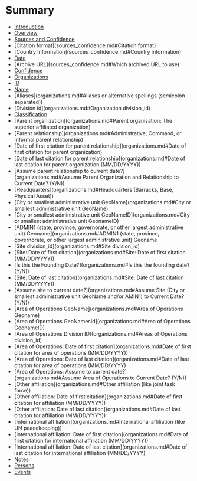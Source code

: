 # Summary

* [Introduction](README.md)
* [Overview](overview.md)
* [Sources and Confidence](sources_confidence.md)
 * [Citation format](sources_confidence.md#Citation format)
 * [Country Information](sources_confidence.md#Country information)
 * [Date](sources_confidence.md#source_date)
 * [Archive URL](sources_confidence.md#Which archived URL to use)
 * [Confidence](sources_confidence.md#Confidence)
* [Organizations](organizations.md)
 * [ID](organizations.md#ID)   
 * [Name](organizations.md#Name)
 * [Aliases](organizations.md#Aliases or alternative spellings \(semicolon separated\))
 * [Division id](organizations.md#Organization division\_id)
 * [Classification](organzations.md#Classification)
 * [Parent organization](organizations.md#Parent organisation: The superior affiliated organization)
 * [Parent relationship](organizations.md#Administrative, Command, or Informal parent relationship)
 * [Date of first citation for parent relationship](organizations.md#Date of first citation for parent organization)
 * [Date of last citation for parent relationship](organizations.md#Date of last citation for parent organization \(MM/DD/YYYY\))
 * [Assume parent relationship to current date?](organizations.md#Assume Parent Organization and Relationship to Current Date? \(Y/N\))
 * [Headquarters](organizations.md#Headquarters \(Barracks, Base, Physical Asset\))
 * [City or smallest administrative unit GeoName](organizations.md#City or smallest administrative unit GeoName)
 * [City or smallest administrative unit GeoNameID](organizations.md#City or smallest administrative unit GeonameID)
 * [ADMIN1 \(state, province, governorate, or other largest administrative unit\) Geoname](organizations.md#ADMIN1 \(state, province, governorate, or other largest administrative unit\) Geoname
 * [Site division\_id](organizations.md#Site division\_id)
 * [Site: Date of first citation](organizations.md#Site: Date of first citation \(MM/DD/YYYY\))
 * [Is this the Founding Date?](organizations.md#Is this the founding date? \(Y/N\))
 * [Site: Date of last citation)(organizations.md#Site: Date of last citation \(MM/DD/YYYY\))
 * [Assume site to current date?](organizations.md#Assume Site \(City or smallest administrative unit GeoName and/or AMIN1\) to Current Date? \(Y/N\))
 * [Area of Operations GeoName](organizations.md#Area of Operations Geoname)
 * [Area of Operations GeoNamesId](organizations.md#Area of Operations GeonameID)
 * [Area of Operations Division ID](organizations.md#Areas of Operations division\_id)
 * [Area of Operations: Date of first citation](organizations.md#Date of first citation for area of operations \(MM/DD/YYYY\))
 * [Area of Operations: Date of last citation](organizations.md#Date of last citation for area of operations \(MM/DD/YYYY\)
 * [Area of Operations: Assume to current date?](organizations.md#Assume Area of Operations to Current Date? \(Y/N\))
 * [Other affiliation](organizations.md#Other affiliation \(like joint task force\))
 * [Other affiliation: Date of first citation](organizations.md#Date of first citation for affiliation \(MM/DD/YYYY\))
 * [Other affiliation: Date of last citation](organizations.md#Date of last citation for affiliation \(MM/DD/YYYY\))
 * [International affiliation](organizations.md#International affiliation \(like UN peacekeeping\))
 * [International affiliation: Date of first citation](organizations.md#Date of first citation for international affiliation \(MM/DD/YYYY\))
 * [International affiliation: Date of last citation](organizations.md#Date of last citation for international affiliation \(MM/DD/YYYY\)
 * [Notes](organizations.md#Notes)
* [Persons](persons.md)
* [Events](events.md)

